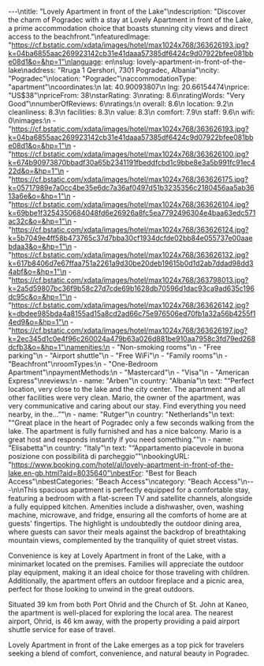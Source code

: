 ---\ntitle: "Lovely Apartment in front of the Lake"\ndescription: "Discover the charm of Pogradec with a stay at Lovely Apartment in front of the Lake, a prime accommodation choice that boasts stunning city views and direct access to the beachfront."\nfeaturedImage: "https://cf.bstatic.com/xdata/images/hotel/max1024x768/363626193.jpg?k=04ba6855aac269923142cb31e41daaa57385df6424c9d07922bfee081bbe08d1&o=&hp=1"\nlanguage: en\nslug: lovely-apartment-in-front-of-the-lake\naddress: "Rruga 1 Qershori, 7301 Pogradec, Albania"\ncity: "Pogradec"\nlocation: "Pogradec"\naccommodationType: "apartment"\ncoordinates:\n  lat: 40.90093807\n  lng: 20.66154474\nprice: "US$38"\npriceFrom: 38\nstarRating: 3\nrating: 8.6\nratingWords: "Very Good"\nnumberOfReviews: 6\nratings:\n  overall: 8.6\n  location: 9.2\n  cleanliness: 8.3\n  facilities: 8.3\n  value: 8.3\n  comfort: 7.9\n  staff: 9.6\n  wifi: 0\nimages:\n  - "https://cf.bstatic.com/xdata/images/hotel/max1024x768/363626193.jpg?k=04ba6855aac269923142cb31e41daaa57385df6424c9d07922bfee081bbe08d1&o=&hp=1"\n  - "https://cf.bstatic.com/xdata/images/hotel/max1024x768/363626100.jpg?k=674b90973870bbadf30a65b2341191fbeddfcbd1c9bbe8e3a5b991fc91ec422d&o=&hp=1"\n  - "https://cf.bstatic.com/xdata/images/hotel/max1024x768/363626175.jpg?k=05717989e7a0cc4be35e6dc7a36af0497d51b3235356c2180456aa5ab3613a6e&o=&hp=1"\n  - "https://cf.bstatic.com/xdata/images/hotel/max1024x768/363626104.jpg?k=69bbe1f3254350684048fd6e26926a8fc5ea7792496304e4baa63edc571ac32c&o=&hp=1"\n  - "https://cf.bstatic.com/xdata/images/hotel/max1024x768/363626124.jpg?k=5b7049e4ff58b473765c37d7bba30cf1934dcfde02bb84e055737e00aaebdaa3&o=&hp=1"\n  - "https://cf.bstatic.com/xdata/images/hotel/max1024x768/363626132.jpg?k=617b8406d7e67ffaa751a2261a9d30be20deb19615b0d1d2ab7ddad98dd34abf&o=&hp=1"\n  - "https://cf.bstatic.com/xdata/images/hotel/max1024x768/363798013.jpg?k=2a5d59807bc36f9b58c27d7cde69b1628db70596d1dac93ca9ad635c196dc95c&o=&hp=1"\n  - "https://cf.bstatic.com/xdata/images/hotel/max1024x768/363626142.jpg?k=dbdee985bda4a8155ad15a8cd2ad66c75e976506ed70fb1a32a56b4255f14ed9&o=&hp=1"\n  - "https://cf.bstatic.com/xdata/images/hotel/max1024x768/363626197.jpg?k=2ec345d1c0e4f96c260024a479b63a026d881be910aa7958c3fd79ed268dcfb3&o=&hp=1"\namenities:\n  - "Non-smoking rooms"\n  - "Free parking"\n  - "Airport shuttle"\n  - "Free WiFi"\n  - "Family rooms"\n  - "Beachfront"\nroomTypes:\n  - "One-Bedroom Apartment"\npaymentMethods:\n  - "Mastercard"\n  - "Visa"\n  - "American Express"\nreviews:\n  - name: "Arben"\n    country: "Albania"\n    text: "“Perfect location, very close to the lake and the city center. The apartment and all other facilities were very clean. Mario, the owner of the apartment, was very communicative and caring about our stay. Find everything you need nearby, in the...”"\n  - name: "Rutger"\n    country: "Netherlands"\n    text: "“Great place in the heart of Pogradec only a few seconds walking from the lake. The apartment is fully furnished and has a nice balcony. Mario is a great host and responds instantly if you need something.”"\n  - name: "Elisabetta"\n    country: "Italy"\n    text: "“Appartamento piacevole in buona posizione con possibilità di parcheggio”"\nbookingURL: "https://www.booking.com/hotel/al/lovely-apartment-in-front-of-the-lake.en-gb.html?aid=8035640"\nbestFor: "Best for Beach Access"\nbestCategories: "Beach Access"\ncategory: "Beach Access"\n---\n\nThis spacious apartment is perfectly equipped for a comfortable stay, featuring a bedroom with a flat-screen TV and satellite channels, alongside a fully equipped kitchen. Amenities include a dishwasher, oven, washing machine, microwave, and fridge, ensuring all the comforts of home are at guests' fingertips. The highlight is undoubtedly the outdoor dining area, where guests can savor their meals against the backdrop of breathtaking mountain views, complemented by the tranquility of quiet street vistas.

Convenience is key at Lovely Apartment in front of the Lake, with a minimarket located on the premises. Families will appreciate the outdoor play equipment, making it an ideal choice for those traveling with children. Additionally, the apartment offers an outdoor fireplace and a picnic area, perfect for those looking to unwind in the great outdoors.

Situated 39 km from both Port Ohrid and the Church of St. John at Kaneo, the apartment is well-placed for exploring the local area. The nearest airport, Ohrid, is 46 km away, with the property providing a paid airport shuttle service for ease of travel.

Lovely Apartment in front of the Lake emerges as a top pick for travelers seeking a blend of comfort, convenience, and natural beauty in Pogradec.